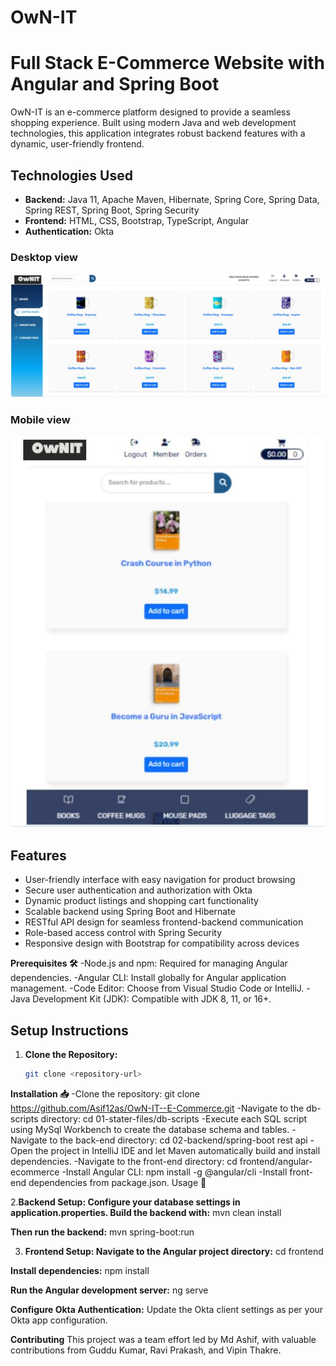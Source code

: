 # OwN-IT

# Full Stack E-Commerce Website with Angular and Spring Boot
OwN-IT is an e-commerce platform designed to provide a seamless shopping experience. Built using modern Java and web development technologies, this application integrates robust backend features with a dynamic, user-friendly frontend.

## Technologies Used

- **Backend:** Java 11, Apache Maven, Hibernate, Spring Core, Spring Data, Spring REST, Spring Boot, Spring Security
- **Frontend:** HTML, CSS, Bootstrap, TypeScript, Angular
- **Authentication:** Okta

### Desktop view

![Desktop Screenshot](./DesktopView.JPG)

### Mobile view

![Mobile Screenshot](./MobilePhoneView.JPG)

## Features

- User-friendly interface with easy navigation for product browsing
- Secure user authentication and authorization with Okta
- Dynamic product listings and shopping cart functionality
- Scalable backend using Spring Boot and Hibernate
- RESTful API design for seamless frontend-backend communication
- Role-based access control with Spring Security
- Responsive design with Bootstrap for compatibility across devices

**Prerequisites 🛠️**
-Node.js and npm: Required for managing Angular dependencies.
-Angular CLI: Install globally for Angular application management.
-Code Editor: Choose from Visual Studio Code or IntelliJ.
-Java Development Kit (JDK): Compatible with JDK 8, 11, or 16+.

## Setup Instructions

1. **Clone the Repository:**
   ```bash
   git clone <repository-url>


**Installation 📥**
-Clone the repository: git clone https://github.com/Asif12as/OwN-IT--E-Commerce.git
-Navigate to the db-scripts directory: cd 01-stater-files/db-scripts
-Execute each SQL script using MySql Workbench to create the database schema and tables.
-Navigate to the back-end directory: cd 02-backend/spring-boot rest api
-Open the project in IntelliJ IDE and let Maven automatically build and install dependencies.
-Navigate to the front-end directory: cd frontend/angular-ecommerce
-Install Angular CLI: npm install -g @angular/cli
-Install front-end dependencies from package.json.
 Usage 🚀


2.**Backend Setup: Configure your database settings in application.properties. Build the backend with:**
   mvn clean install

**Then run the backend:**
mvn spring-boot:run

3. **Frontend Setup:
Navigate to the Angular project directory:**
cd frontend

**Install dependencies:**
npm install

 **Run the Angular development server:**
    ng serve

**Configure Okta Authentication:**
   Update the Okta client settings as per your Okta app configuration.

**Contributing**
This project was a team effort led by Md Ashif, with valuable contributions from Guddu Kumar, Ravi Prakash, and Vipin Thakre.




